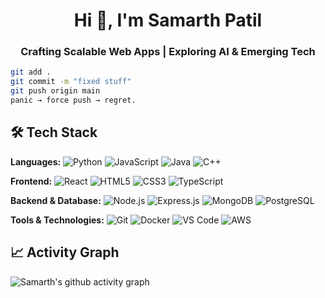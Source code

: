 <h1 align="center">Hi 👋, I'm Samarth Patil</h1>
<h3 align="center">Crafting Scalable Web Apps | Exploring AI & Emerging Tech</h3>

```bash
git add .  
git commit -m "fixed stuff"  
git push origin main  
panic → force push → regret.
```

## 🛠️ Tech Stack

<div align="left">

**Languages:** ![Python](https://img.shields.io/badge/-Python-3776AB?style=flat-square&logo=Python&logoColor=white) ![JavaScript](https://img.shields.io/badge/-JavaScript-F7DF1E?style=flat-square&logo=JavaScript&logoColor=black) ![Java](https://img.shields.io/badge/-Java-007396?style=flat-square&logo=Java&logoColor=white) ![C++](https://img.shields.io/badge/-C++-00599C?style=flat-square&logo=C%2B%2B&logoColor=white)

**Frontend:** ![React](https://img.shields.io/badge/-React-61DAFB?style=flat-square&logo=React&logoColor=black) ![HTML5](https://img.shields.io/badge/-HTML5-E34F26?style=flat-square&logo=HTML5&logoColor=white) ![CSS3](https://img.shields.io/badge/-CSS3-1572B6?style=flat-square&logo=CSS3&logoColor=white) ![TypeScript](https://img.shields.io/badge/-TypeScript-007ACC?style=flat-square&logo=TypeScript&logoColor=white)

**Backend & Database:** ![Node.js](https://img.shields.io/badge/-Node.js-339933?style=flat-square&logo=Node.js&logoColor=white) ![Express.js](https://img.shields.io/badge/-Express.js-000000?style=flat-square&logo=Express&logoColor=white) ![MongoDB](https://img.shields.io/badge/-MongoDB-47A248?style=flat-square&logo=MongoDB&logoColor=white) ![PostgreSQL](https://img.shields.io/badge/-PostgreSQL-336791?style=flat-square&logo=PostgreSQL&logoColor=white)

**Tools & Technologies:** ![Git](https://img.shields.io/badge/-Git-F05032?style=flat-square&logo=Git&logoColor=white) ![Docker](https://img.shields.io/badge/-Docker-2496ED?style=flat-square&logo=Docker&logoColor=white) ![VS Code](https://img.shields.io/badge/-VS%20Code-007ACC?style=flat-square&logo=Visual-Studio-Code&logoColor=white) ![AWS](https://img.shields.io/badge/-AWS-232F3E?style=flat-square&logo=Amazon-AWS&logoColor=white)

</div>

## 📈 Activity Graph
![Samarth's github activity graph](https://github-readme-activity-graph.vercel.app/graph?username=samarth3101&theme=github-dark&hide_border=true&height=300&bg_color=0d1117&color=58a6ff&line=58a6ff&point=f85149&area=true&area_color=58a6ff)
